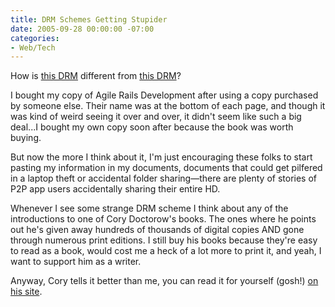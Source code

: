 ```yaml
---
title: DRM Schemes Getting Stupider
date: 2005-09-28 00:00:00 -07:00
categories:
- Web/Tech
---
```


<p>
How is <a title="EFF: DeepLinks" href="http://www.eff.org/deeplinks/archives/004012.php">this DRM</a> different from <a href="http://www.pragmaticprogrammer.com/starter_kit/faqs/fridays.html">this DRM</a>?
</p>
<p>
I bought my copy of Agile Rails Development after using a copy purchased by someone else. Their name was at the bottom of each page, and though it was kind of weird seeing it over and over, it didn't seem like such a big deal...I bought my own copy soon after because the book was worth buying.
</p>
<p>
But now the more I think about it, I'm just encouraging these folks to start pasting my information in my documents, documents that could get pilfered in a laptop theft or accidental folder sharing&#8212;there are plenty of stories of P2P app users accidentally sharing their entire HD.
</p>
<p>
Whenever I see some strange DRM scheme I think about any of the introductions to one of Cory Doctorow's books. The ones where he points out he's given away hundreds of thousands of digital copies AND gone through numerous print editions. I still buy his books because they're easy to read as a book, would cost me a  heck of a lot more to print it, and yeah, I want to support him as a writer.
</p>
<p>
Anyway, Cory tells it better than me, you can read it for yourself (gosh!) <a href="http://craphound.com/someone/Cory_Doctorow_-_Someone_Comes_to_Town_Someone_Leaves_Town.htm">on his site</a>.
</p>

